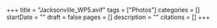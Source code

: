 +++
title = "Jacksonville_WP5.avif"
tags = ["Photos"]
categories = []
startDate = ""
draft = false
pages = []
description = ""
citations = []
+++
